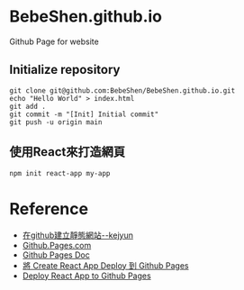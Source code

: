 # BebeShen.github.io

Github Page for website

## Initialize repository

```
git clone git@github.com:BebeShen/BebeShen.github.io.git
echo "Hello World" > index.html
git add .
git commit -m "[Init] Initial commit"
git push -u origin main
```




## 使用React來打造網頁

```
npm init react-app my-app
```

# Reference

* [在github建立靜態網站--kejyun](https://github.com/kejyun/github-page)
* [Github.Pages.com](https://pages.github.com/)
* [Github Pages Doc](https://docs.github.com/en/pages)
* [將 Create React App Deploy 到 Github Pages](https://medium.com/itsoktomakemistakes/create-react-app-deploy-github-pages-95a62d29ca02)
* [Deploy React App to Github Pages](https://dev.to/yuribenjamin/how-to-deploy-react-app-in-github-pages-2a1f)
